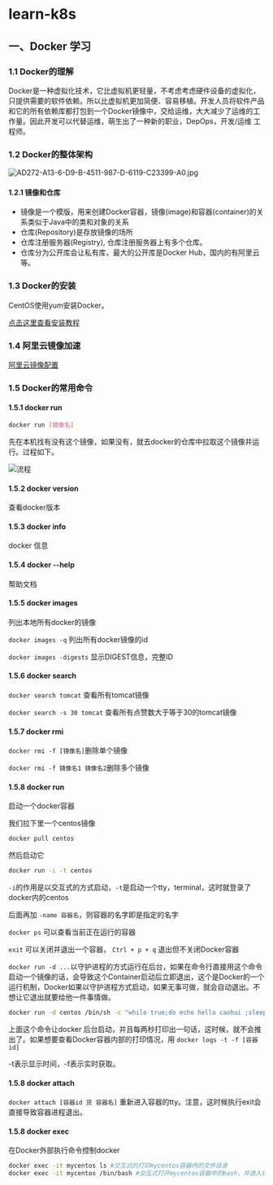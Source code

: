 # learn-k8s

## 一、Docker 学习

### 1.1 Docker的理解

Docker是一种虚拟化技术，它比虚拟机更轻量，不考虑考虑硬件设备的虚拟化，只提供需要的软件依赖。所以比虚拟机更加简便、容易移植。开发人员将软件产品和它的所有依赖库都打包到一个Docker镜像中，交给运维，大大减少了运维的工作量。因此开发可以代替运维，萌生出了一种新的职业，DepOps，开发/运维 工程师。

### 1.2 Docker的整体架构 

![AD272-A13-6-D9-B-4511-987-D-6119-C23399-A0.jpg](https://t1.picb.cc/uploads/2019/06/23/gceSXi.jpg)

#### 1.2.1 镜像和仓库 

- 镜像是一个模版，用来创建Docker容器，镜像(image)和容器(container)的关系类似于Java中的类和对象的关系
- 仓库(Repository)是存放镜像的场所
- 仓库注册服务器(Registry), 仓库注册服务器上有多个仓库。
- 仓库分为公开库会让私有库，最大的公开库是Docker Hub，国内的有阿里云等。

### 1.3 Docker的安装

CentOS使用yum安装Docker。

[点击这里查看安装教程](https://docs.docker.com/install/linux/docker-ce/centos/)

### 1.4 阿里云镜像加速

[阿里云镜像配置](https://cr.console.aliyun.com/cn-hangzhou/instances/mirrors)

### 1.5 Docker的常用命令

#### 1.5.1 docker run

```sh
docker run [镜像名]
```

先在本机找有没有这个镜像，如果没有，就去docker的仓库中拉取这个镜像并运行。过程如下。

![流程](https://t1.picb.cc/uploads/2019/06/23/gce05v.jpg)

#### 1.5.2 docker version

查看docker版本

#### 1.5.3 docker info

docker 信息

#### 1.5.4 docker --help

帮助文档

#### 1.5.5 docker images

列出本地所有docker的镜像

`docker images -q` 列出所有docker镜像的id

`docker images -digests` 显示DIGEST信息，完整ID

#### 1.5.6 docker search

`docker search tomcat` 查看所有tomcat镜像

`docker search -s 30 tomcat` 查看所有点赞数大于等于30的tomcat镜像

#### 1.5.7 docker rmi 

`docker rmi -f [镜像名]`删除单个镜像

`docker rmi -f 镜像名1 镜像名2`删除多个镜像

#### 1.5.8 docker run 

启动一个docker容器

我们拉下里一个centos镜像

```sh
docker pull centos
```

然后启动它

```sh
docker run -i -t centos 
```

`-i`的作用是以交互式的方式启动，`-t`是启动一个tty，terminal，这时就登录了docker内的centos

后面再加 `-name 容器名`，则容器的名字即是指定的名字

`docker ps` 可以查看当前正在运行的容器

`exit` 可以关闭并退出一个容器， `Ctrl + p + q` 退出但不关闭Docker容器

`docker run -d ...`以守护进程的方式运行在后台，如果在命令行直接用这个命令启动一个镜像的话，会导致这个Container启动后立即退出，这个是Docker的一个运行机制，Docker如果以守护进程方式启动，如果无事可做，就会自动退出。不想让它退出就要给他一件事情做。

```sh
docker run -d centos /bin/sh -c "while true;do echo hello caohui ;sleep 2; done"
```

上面这个命令让docker 后台启动，并且每两秒打印出一句话，这时候，就不会推出了。如果想要查看Docker容器内部的打印情况，用 `docker logs -t -f [容器id]`

-t表示显示时间，-f表示实时获取。

#### 1.5.8 docker attach

`docker attach [容器id 货 容器名]` 重新进入容器的tty。注意，这时候执行exit会直接导致容器进程退出。

#### 1.5.8 docker exec

在Docker外部执行命令控制docker

```sh
docker exec -it mycentos ls #交互式的打印mycentos容器内的文件目录
docker exec -it mycentos /bin/bash #交互式打开mycentos容器中的bash，并进入操作。注意，这个时候exit命令不会导致容器进程退出。
```

